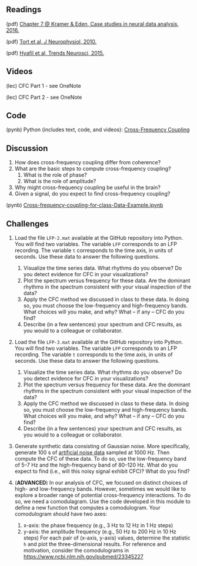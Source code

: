 ## Readings

(pdf) [Chapter 7 @ Kramer & Eden, Case studies in neural data analysis, 2016.](/Readings/Kramer_Eden_Chapter8.pdf)

(pdf) [Tort et al, J Neurophysiol, 2010.](/Readings/Tort_J_Neurophysiol_2010.pdf)

(pdf) [Hyafil et al, Trends Neurosci, 2015.](/Readings/Hyafil_TINS_2015.pdf)

## Videos

(lec) CFC Part 1 - see OneNote

(lec) CFC Part 2 - see OneNote

## Code

(pynb)  Python (includes text, code, and videos): [Cross-Frequency Coupling](https://mark-kramer.github.io/Case-Studies-Python)

## Discussion

1.	How does cross-frequency coupling differ from coherence?
2.	What are the basic steps to compute cross-frequency coupling?
    1.	What is the role of phase?
    2.	What is the role of amplitude?
3.	Why might cross-frequency coupling be useful in the brain?
4.	Given a signal, do you expect to find cross-frequency coupling?

(pynb) [Cross-frequency-coupling-for-class-Data-Example.ipynb](Cross-frequency-coupling-for-class-Data-Example.ipynb)

## Challenges

1.	Load the file `LFP-2.mat` available at the GitHub repository into Python. You will find two variables. The variable `LFP` corresponds to an LFP recording. The variable `t` corresponds to the time axis, in units of seconds. Use these data to answer the following questions.
    1. Visualize the time series data. What rhythms do you observe? Do you detect evidence for CFC in your visualizations?
    2. Plot the spectrum versus frequency for these data. Are the dominant rhythms in the spectrum consistent with your visual inspection of the data?
    3. Apply the CFC method we discussed in class to these data. In doing so, you must choose the low-frequency and high-frequency bands. What choices will you make, and why? What – if any – CFC do you find?
    4. Describe (in a few sentences) your spectrum and CFC results, as you would to a colleague or collaborator.

2.	Load the file `LFP-3.mat` available at the GitHub repository into Python. You will find two variables. The variable `LFP` corresponds to an LFP recording. The variable `t` corresponds to the time axis, in units of seconds. Use these data to answer the following questions.
    1. Visualize the time series data. What rhythms do you observe? Do you detect evidence for CFC in your visualizations?
    2. Plot the spectrum versus frequency for these data. Are the dominant rhythms in the spectrum consistent with your visual inspection of the data?
    3. Apply the CFC method we discussed in class to these data. In doing so, you must choose the low-frequency and high-frequency bands. What choices will you make, and why? What – if any – CFC do you find?
    4. Describe (in a few sentences) your spectrum and CFC results, as you would to a colleague or collaborator.

3.	Generate synthetic data consisting of Gaussian noise. More specifically, generate 100 s of [artificial noise data](https://numpy.org/doc/stable/reference/random/generated/numpy.random.randn.html) sampled at 1000 Hz. Then compute the CFC of these data. To do so, use the low-frequency band of 5–7 Hz and the high-frequency band of 80–120 Hz. What do you expect to find (i.e., will this noisy signal exhibit CFC)? What do you find?

4.	(**ADVANCED**) In our analysis of CFC, we focused on distinct choices of high- and low-frequency bands. However, sometimes we would like to explore a broader range of potential cross-frequency interactions. To do so, we need a comodulagram. Use the code developed in this module to define a new function that computes a comodulogram. Your comodulogram should have two axes:
    1. x-axis: the phase frequency (e.g., 3 Hz to 12 Hz in 1 Hz steps)
    2. y-axis: the amplitude frequency (e.g., 50 Hz to 200 Hz in 10 Hz steps)
For each pair of (x-axis, y-axis) values, determine the statistic `h` and plot the three-dimensional results. For reference and motivation, consider the comodulograms in https://www.ncbi.nlm.nih.gov/pubmed/23345227
